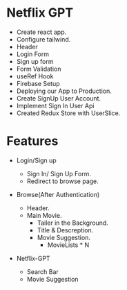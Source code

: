 # Netflix GPT

- Create react app.
- Configure tailwind.
- Header
- Login Form
- Sign up form
- Form Validation
- useRef Hook
- Firebase Setup
- Deploying our App to Production.
- Create SignUp User Account.
- Implement Sign In User Api
- Created Redux Store with UserSlice.

# Features

- Login/Sign up

  - Sign In/ Sign Up Form.
  - Redirect to browse page.

- Browse(After Authentication)

  - Header.
  - Main Movie.
    - Tailer in the Background.
    - Title & Descreption.
    - Movie Suggestion.
      - MovieLists \* N

- Netflix-GPT
  - Search Bar
  - Movie Suggestion
